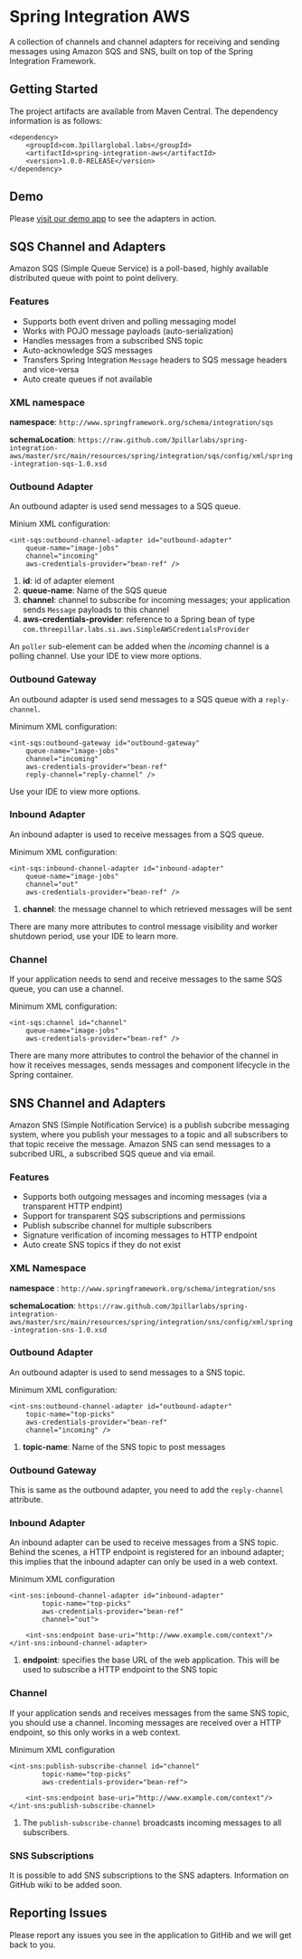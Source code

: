 Spring Integration AWS
======================

A collection of channels and channel adapters for receiving and sending messages using Amazon SQS and SNS, built on top of the Spring Integration Framework.

Getting Started
----------------

The project artifacts are available from Maven Central. The dependency information is as follows:

    <dependency>
        <groupId>com.3pillarglobal.labs</groupId>
        <artifactId>spring-integration-aws</artifactId>
        <version>1.0.0-RELEASE</version>
    </dependency>

Demo
----

Please [visit our demo app](http://labs.3pillarglobal.com/spring-integration-aws-demo/) to see the adapters in action.

SQS Channel and Adapters
-----------------------

Amazon SQS (Simple Queue Service) is a poll-based, highly available distributed queue with point to point delivery.

### Features

* Supports both event driven and polling messaging model 
* Works with POJO message payloads (auto-serialization)
* Handles messages from a subscribed SNS topic
* Auto-acknowledge SQS messages
* Transfers Spring Integration `Message` headers to SQS message headers and vice-versa
* Auto create queues if not available

### XML namespace
   
**namespace**: `http://www.springframework.org/schema/integration/sqs`

**schemaLocation**: `https://raw.github.com/3pillarlabs/spring-integration-aws/master/src/main/resources/spring/integration/sqs/config/xml/spring-integration-sqs-1.0.xsd`

### Outbound Adapter

An outbound adapter is used send messages to a SQS queue.

Minium XML configuration:

    <int-sqs:outbound-channel-adapter id="outbound-adapter"
		queue-name="image-jobs" 
		channel="incoming"
		aws-credentials-provider="bean-ref" />

1. **id**: id of adapter element
1. **queue-name**: Name of the SQS queue
1. **channel**: channel to subscribe for incoming messages; your application sends `Message` payloads to this channel
1. **aws-credentials-provider**: reference to a Spring bean of type `com.threepillar.labs.si.aws.SimpleAWSCredentialsProvider`

An `poller` sub-element can be added when the _incoming_ channel is a polling channel. Use your IDE to view more options.

### Outbound Gateway

An outbound adapter is used send messages to a SQS queue with a `reply-channel`.

Minimum XML configuration:

    <int-sqs:outbound-gateway id="outbound-gateway"
		queue-name="image-jobs"
		channel="incoming"
		aws-credentials-provider="bean-ref"
		reply-channel="reply-channel" />

Use your IDE to view more options.

### Inbound Adapter

An inbound adapter is used to receive messages from a SQS queue.

Minimum XML configuration:

    <int-sqs:inbound-channel-adapter id="inbound-adapter" 
		queue-name="image-jobs"
		channel="out"
		aws-credentials-provider="bean-ref" />

1. **channel**: the message channel to which retrieved messages will be sent

There are many more attributes to control message visibility and worker shutdown period, use your IDE to learn more.

### Channel

If your application needs to send and receive messages to the same SQS queue, you can use a channel.

Minimum XML configuration:

    <int-sqs:channel id="channel" 
		queue-name="image-jobs"
		aws-credentials-provider="bean-ref" />

There are many more attributes to control the behavior of the channel in how it receives messages, sends messages and component lifecycle in the Spring container.

SNS Channel and Adapters
-------------------------

Amazon SNS (Simple Notification Service) is a publish subcribe messaging system, where you publish your messages to a topic and all subscribers to that topic receive the message. Amazon SNS can send messages to a subcribed URL, a subscribed SQS queue and via email.

### Features

- Supports both outgoing messages and incoming messages (via a transparent HTTP endpint)
- Support for transparent SQS subscriptions and permissions
- Publish subscribe channel for multiple subscribers
- Signature verification of incoming messages to HTTP endpoint
- Auto create SNS topics if they do not exist

### XML Namespace

**namespace** : `http://www.springframework.org/schema/integration/sns`

**schemaLocation**: `https://raw.github.com/3pillarlabs/spring-integration-aws/master/src/main/resources/spring/integration/sns/config/xml/spring-integration-sns-1.0.xsd`

### Outbound Adapter

An outbound adapter is used to send messages to a SNS topic.

Minimum XML configuration:

    <int-sns:outbound-channel-adapter id="outbound-adapter" 
		topic-name="top-picks"
		aws-credentials-provider="bean-ref"
		channel="incoming" />

1. **topic-name**: Name of the SNS topic to post messages

### Outbound Gateway

This is same as the outbound adapter, you need to add the `reply-channel` attribute.

### Inbound Adapter

An inbound adapter can be used to receive messages from a SNS topic. Behind the scenes, a HTTP endpoint is registered for an inbound adapter; this implies that the inbound adapter can only be used in a web context.

Minimum XML configuration

    <int-sns:inbound-channel-adapter id="inbound-adapter" 
			topic-name="top-picks"
			aws-credentials-provider="bean-ref"
			channel="out">
			
		<int-sns:endpoint base-uri="http://www.example.com/context"/>
	</int-sns:inbound-channel-adapter>

1. **endpoint**: specifies the base URL of the web application. This will be used to subscribe a HTTP endpoint to the SNS topic

### Channel

If your application sends and receives messages from the same SNS topic, you should use a channel. Incoming messages are received over a HTTP endpoint, so this only works in a web context.

Minimum XML configuration

    
	<int-sns:publish-subscribe-channel id="channel" 
			topic-name="top-picks" 
			aws-credentials-provider="bean-ref">
			
		<int-sns:endpoint base-uri="http://www.example.com/context"/>
	</int-sns:publish-subscribe-channel>

1. The `publish-subscribe-channel` broadcasts incoming messages to all subscribers.

### SNS Subscriptions

It is possible to add SNS subscriptions to the SNS adapters. Information on GitHub wiki to be added soon.


Reporting Issues
-----------------

Please report any issues you see in the application to GitHib and we will get back to you.
